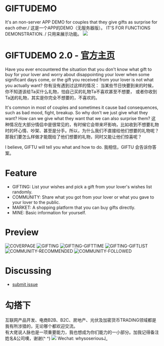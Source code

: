 # GIFTUDEMO
It's an non-server APP DEMO for couples that they give gifts as surprise for each other./ 这是一个APP的DEMO（无服务器版）。
IT'S FOR FUNCTIONS DEMONSTRATION. / 只用来展示功能。
![](https://github.com/whysoseriousJ/GIFTUDEMO/blob/118b20c35c267dff1a63bc691ef9a9a30e214988/GIFTU/Assets.xcassets/AppIcon.appiconset/logo1.png)

GIFTUDEMO 2.0 - [官方主页](//) 
=========================
Have you ever encountered the situation that you don't know what gift to buy for your lover and worry about disappointing your lover when some significant days come, 
or the gift you received from your lover is not what you actually want?
你有没有遇到过这样的情况：
当某些节日快要到来的时候，你不知道该给Ta买什么礼物，怕自己买的礼物Ta不喜欢甚至不想要，
或者你收到Ta送的礼物，其实是你完全不想要的，不喜欢的。

It's common in most of couples and sometimes it cause bad consequences, such as bad mood, fight, breakup. So why don't we just give what they want? How can we give what they want that we can also surprise them?
这种情况在大部分情侣中是很常见的，有时候它会带来坏影响，比如收到不想要礼物时的坏心情、吵架、甚至是分手。所以，为什么我们不直接给他们想要的礼物呢？那我们要怎么样做才能既给了他们想要的礼物，同时又能让他们惊喜呢？

I believe, GIFTU will tell you what and how to do.
我相信，GIFTU 会告诉你答案。

Feature
=========================
- GIFTING: List your wishes and pick a gift from your lover's wishes list randomly.
- COMMUNITY: Share what you got from your lover or what you gave to your lover to the public.
- MARKET: A shopping platform that you can buy gifts directly.
- MINE: Basic information for yourself.

<!--Architecture-->
<!--=========================-->


Preview
=========================
![COVERPAGE](https://github.com/whysoseriousJ/GIFTUDEMO/blob/1f8fc2b3e0b0258d634a40162451bcd6d8e63bb1/Snapshot/Coverpage.png)
![GIFTING](https://github.com/whysoseriousJ/GIFTUDEMO/blob/1f8fc2b3e0b0258d634a40162451bcd6d8e63bb1/Snapshot/GIFTING.png)
![GIFTING-GIFTTIME](https://github.com/whysoseriousJ/GIFTUDEMO/blob/1f8fc2b3e0b0258d634a40162451bcd6d8e63bb1/Snapshot/PICKGIFT.png)
![GIFTING-GIFTLIST](https://github.com/whysoseriousJ/GIFTUDEMO/blob/1f8fc2b3e0b0258d634a40162451bcd6d8e63bb1/Snapshot/GIFTLIST.png)
![COMMUNITY-RECOMMENDED](https://github.com/whysoseriousJ/GIFTUDEMO/blob/1f8fc2b3e0b0258d634a40162451bcd6d8e63bb1/Snapshot/COMMUNITY-RECOMMEND.png)
![COMMUNITY-FOLLOWED](https://github.com/whysoseriousJ/GIFTUDEMO/blob/1f8fc2b3e0b0258d634a40162451bcd6d8e63bb1/Snapshot/COMMUNITY-FOLLOWED.png)

<!--Roadmap-->
<!--=========================-->
<!---->


Discussing
=========================
- [submit issue](https://github.com/whysoseriousJ/GIFTUDEMO/issues/new)


勾搭下
=========================
互联网产品开发、电商B2B、B2C、房地产、光伏及加密货币TRADING领域都是我有所涉猎的，无论哪个都欢迎交流。  
有大佬说人脉也是一项重要能力，我也想成为你们能力的一小部分。加我记得备注姓名&公司噢，谢谢(^ ^)
![](https://github.com/whysoseriousJ/GIFTUDEMO/blob/d8c2cc6e72f885bd141de39b9d26a5888dc10aa1/Snapshot/WECHAT.jpg)
Wechat: whysoseriousJ_






<br><br><br><br><br><br><br><br><br><br><br><br><br>
<br><br><br><br><br><br><br><br><br><br><br><br><br>



